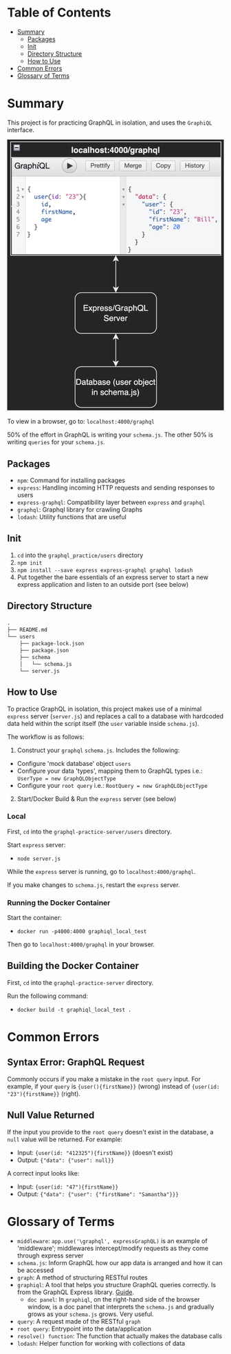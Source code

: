 # Table of Contents
* [Summary](#summary)
    * [Packages](#packages)
    * [Init](#init)
    * [Directory Structure](#directory-structure)
    * [How to Use](#how-to-use)
* [Common Errors](#common-errors)
* [Glossary of Terms](#glossary-of-terms)

# Summary
This project is for practicing GraphQL in isolation, and uses the `GraphiQL` interface.

![Alt text](images/graphiql_express_schema_database.png?raw=true&width=200 "Title")

To view in a browser, go to: `localhost:4000/graphql`

50% of the effort in GraphQL is writing your `schema.js`. The other 50% is writing `queries` for your `schema.js`.

## Packages
* `npm`: Command for installing packages
* `express`: Handling incoming HTTP requests and sending responses to users  
* `express-graphql`: Compatibility layer between `express` and `graphql`
* `graphql`: Graphql library for crawling Graphs
* `lodash`: Utility functions that are useful

## Init
1. `cd` into the `graphql_practice/users` directory
2. `npm init`
3. `npm install --save express express-graphql graphql lodash`
4. Put together the bare essentials of an express server to start a new express application and listen to an outside port (see below)

## Directory Structure
```
.
├── README.md
└── users
    ├── package-lock.json
    ├── package.json
    ├── schema
    │   └── schema.js
    └── server.js
```

## How to Use
To practice GraphQL in isolation, this project makes use of a minimal `express` server (`server.js`) and replaces a call to a database with hardcoded data held within the script itself (the `user` variable inside `schema.js`).

The workflow is as follows:
1. Construct your `graphql` `schema.js`. Includes the following:
  * Configure 'mock database' object `users`
  * Configure your data 'types', mapping them to GraphQL types i.e.: `UserType = new GraphQLObjectType`
  * Configure your `root query` i.e.: `RootQuery = new GraphQLObjectType`
2. Start/Docker Build & Run the `express` server (see below)

### Local
First, `cd` into the `graphql-practice-server/users` directory.

Start `express` server:
* `node server.js`

While the `express` server is running, go to `localhost:4000/graphql`.

If you make changes to `schema.js`, restart the `express` server.

### Running the Docker Container
Start the container:
* `docker run -p4000:4000 graphiql_local_test`

Then go to `localhost:4000/graphql` in your browser.

## Building the Docker Container
First, `cd` into the `graphql-practice-server` directory.

Run the following command:
* `docker build -t graphiql_local_test .`

# Common Errors
## Syntax Error: GraphQL Request
Commonly occurs if you make a mistake in the `root query` input. For example, if your `query` is `{user(){firstName}}` (wrong) instead of `{user(id: "23"){firstName}}` (right).

## Null Value Returned
If the input you provide to the `root query` doesn't exist in the database, a `null` value will be returned. For example:
* Input: `{user(id: "412325"){firstName}}` (doesn't exist)
* Output: `{"data": {"user": null}}`

A correct input looks like:
* Input: `{user(id: "47"){firstName}}`
* Output: `{"data": {"user": {"firstName": "Samantha"}}}`

# Glossary of Terms
* `middleware`: `app.use('\graphql', expressGraphQL)` is an example of 'middleware'; middlewares intercept/modify requests as they come through express server
* `schema.js`: Inform GraphQL how our app data is arranged and how it can be accessed
* `graph`: A method of structuring RESTful routes
* `graphiql`: A tool that helps you structure GraphQL queries correctly. Is from the GraphQL Express library. [Guide](https://www.gatsbyjs.com/docs/how-to/querying-data/running-queries-with-graphiql/).
  * `doc panel`: In `graphiql`, on the right-hand side of the browser window, is a doc panel that interprets the `schema.js` and gradually grows as your `schema.js` grows. Very useful.
* `query`: A request made of the RESTful `graph`
* `root query`: Entrypoint into the data/application
* `resolve() function`: The function that actually makes the database calls
* `lodash`: Helper function for working with collections of data